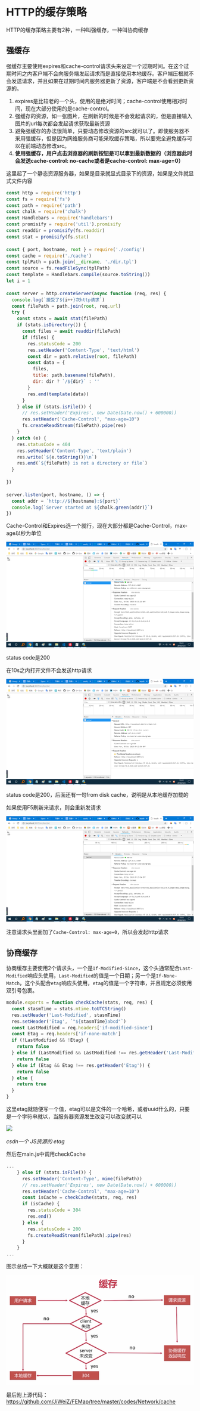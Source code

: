 # HTTP的缓存策略

HTTP的缓存策略主要有2种，一种叫强缓存，一种叫协商缓存

## 强缓存

强缓存主要使用expires和cache-control请求头来设定一个过期时间。在这个过期时间之内客户端不会向服务端发起请求而是直接使用本地缓存。客户端压根就不会发送请求，并且如果在过期时间内服务器更新了资源，客户端是不会看到更新资源的。

1. expires是比较老的一个头，使用的是绝对时间；cache-control使用相对时间，现在大部分使用的是cache-control。
2. 强缓存的资源，如一张图片，在刷新的时候是不会发起请求的，但是直接输入图片的url每次都会发起请求获取最新资源
3. 避免强缓存的办法很简单，只要动态修改资源的src就可以了。即使服务器不采用强缓存，但是因为网络服务商可能采取缓存策略，所以要完全避免缓存可以在前端动态修改src。
4. **使用强缓存，用户点击浏览器的刷新按钮是可以拿到最新数据的（浏览器此时会发送cache-control: no-cache或者是cache-control: max-age=0）**

这里起了一个静态资源服务器，如果是目录就显式目录下的资源，如果是文件就显式文件内容

```js
const http = require('http')
const fs = require('fs')
const path = require('path')
const chalk = require('chalk')
const Handlebars = require('handlebars')
const promisify = require('util').promisify
const readdir = promisify(fs.readdir)
const stat = promisify(fs.stat)

const { port, hostname, root } = require('./config')
const cache = require('./cache')
const tplPath = path.join(__dirname, './dir.tpl')
const source = fs.readFileSync(tplPath)
const template = Handlebars.compile(source.toString())
let i = 1

const server = http.createServer(async function (req, res) {
  console.log(`接受了${i++}次http请求`)
  const filePath = path.join(root, req.url)
  try {
    const stats = await stat(filePath)
    if (stats.isDirectory()) {
      const files = await readdir(filePath)
      if (files) {
        res.statusCode = 200
        res.setHeader('Content-Type', 'text/html')
        const dir = path.relative(root, filePath)
        const data = {
          files,
          title: path.basename(filePath),
          dir: dir ? `/${dir}` : ''
        }
        res.end(template(data))
      }
    } else if (stats.isFile()) {
      // res.setHeader('Expires', new Date(Date.now() + 600000))
      res.setHeader('Cache-Control', "max-age=10")
      fs.createReadStream(filePath).pipe(res)
    }
  } catch (e) {
    res.statusCode = 404
    res.setHeader('Content-Type', 'text/plain')
    res.write(`${e.toString()}\n`)
    res.end(`${filePath} is not a directory or file`)
  }

})

server.listen(port, hostname, () => {
  const addr = `http://${hostname}:${port}`
  console.log(`Server started at ${chalk.green(addr)}`)
})

```

Cache-Control和Expires选一个就行，现在大部分都是Cache-Control，max-age以秒为单位

![1543821094613](../.vuepress/public/assets/1543821094613.png)

status code是200

在10s之内打开文件不会发送http请求

![1543821161864](../.vuepress/public/assets/1543821161864.png)

status code是200，后面还有一句from disk cache，说明是从本地缓存加载的

如果使用F5刷新来请求，则会重新发请求

![1543821242315](../.vuepress/public/assets/1543821242315.png)

注意请求头里面加了`Cache-Control: max-age=0`，所以会发起http请求

## 协商缓存

协商缓存主要使用2个请求头，一个是`If-Modified-Since`，这个头通常配合`Last-Modified`响应头使用，`Last-Modified`的值是一个日期；另一个是`If-None-Match`，这个头配合`etag`响应头使用，`etag`的值是一个字符串，并且规定必须使用双引号包裹。

```js
module.exports = function checkCache(stats, req, res) {
  const stasmTime = stats.mtime.toUTCString()
  res.setHeader('Last-Modified', stasmTime)
  res.setHeader('Etag', `"${stasmTime}abcd"`)
  const LastModified = req.headers['if-modified-since']
  const Etag = req.headers['if-none-match']
  if (!LastModified && !Etag) {
    return false
  } else if (LastModified && LastModified !== res.getHeader('Last-Modified')) {
    return false
  } else if (Etag && Etag !== res.getHeader('Etag')) {
    return false
  } else {
    return true
  }
}
```

这里etag就随便写一个值，etag可以是文件的一个哈希，或者uuid什么的，只要是一个字符串就以，当服务器资源发生改变可以改变就可以

![](https://ws1.sinaimg.cn/large/005vEMBhly1fy1zjzvy36j30ln0eqmyt.jpg)

*csdn一个 JS资源的 etag*

然后在main.js中调用checkCache

```js
...
    } else if (stats.isFile()) {
      res.setHeader('Content-Type', mime(filePath))
      // res.setHeader('Expires', new Date(Date.now() + 600000))
      res.setHeader('Cache-Control', "max-age=10")
      const isCache = checkCache(stats, req, res)
      if (isCache) {
        res.statusCode = 304
        res.end()
      } else {
        res.statusCode = 200
        fs.createReadStream(filePath).pipe(res)
      }
    }
...
```

图示总结一下大概就是这个意思：

![1543829136842](../.vuepress/public/assets/1543829136842.png)

最后附上源代码：https://github.com/JiWeiZ/FEMap/tree/master/codes/Network/cache
